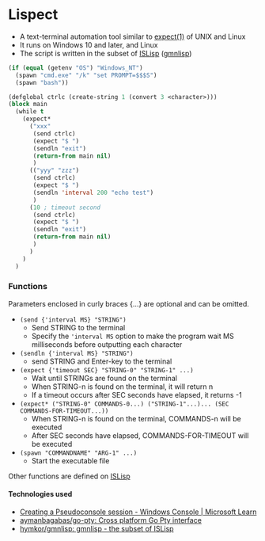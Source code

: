 Lispect
=======

- A text-terminal automation tool similar to [expect(1)](https://linux.die.net/man/1/expect) of UNIX and Linux
- It runs on Windows 10 and later, and Linux
- The script is written in the subset of [ISLisp] ([gmnlisp])

```example.lsp
(if (equal (getenv "OS") "Windows_NT")
  (spawn "cmd.exe" "/k" "set PROMPT=$$$S")
  (spawn "bash"))

(defglobal ctrlc (create-string 1 (convert 3 <character>)))
(block main
  (while t
    (expect*
      ("xxx"
       (send ctrlc)
       (expect "$ ")
       (sendln "exit")
       (return-from main nil)
       )
      (("yyy" "zzz")
       (send ctrlc)
       (expect "$ ")
       (sendln 'interval 200 "echo test")
       )
      (10 ; timeout second
       (send ctrlc)
       (expect "$ ")
       (sendln "exit")
       (return-from main nil)
       )
      )
    )
  )
```

### Functions

Parameters enclosed in curly braces {...} are optional and can be omitted.

- `(send {'interval MS} "STRING")`
    - Send STRING to the terminal
    - Specify the `'interval MS` option to make the program wait MS milliseconds before outputting each character
- `(sendln {'interval MS} "STRING")`
    - send STRING and Enter-key to the terminal
- `(expect {'timeout SEC} "STRING-0" "STRING-1" ...)`
    - Wait until STRINGs are found on the terminal
    - When STRING-n is found on the terminal, it will return n
    - If a timeout occurs after SEC seconds have elapsed, it returns -1
- `(expect* ("STRING-0" COMMANDS-0...) ("STRING-1"...)... (SEC COMMANDS-FOR-TIMEOUT...))`
    - When STRING-n is found on the terminal, COMMANDS-n will be executed
    - After SEC seconds have elapsed, COMMANDS-FOR-TIMEOUT will be executed
- `(spawn "COMMANDNAME" "ARG-1" ...)`
    - Start the executable file

Other functions are defined on [ISLisp]

#### Technologies used

- [Creating a Pseudoconsole session - Windows Console | Microsoft Learn](https://learn.microsoft.com/en-us/windows/console/creating-a-pseudoconsole-session)
- [aymanbagabas/go-pty: Cross platform Go Pty interface](https://github.com/aymanbagabas/go-pty)
- [hymkor/gmnlisp: gmnlisp - the subset of ISLisp][gmnlisp]

[ISLisp]: http://islisp.org
[gmnlisp]: https://github.com/hymkor/gmnlisp
